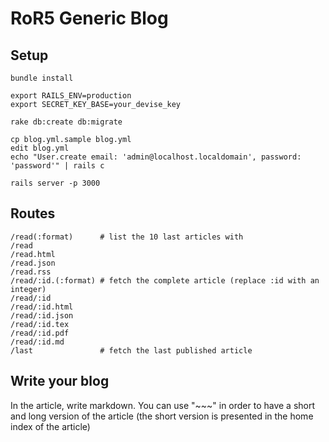 # RoR5 Generic Blog

## Setup

    bundle install

    export RAILS_ENV=production
    export SECRET_KEY_BASE=your_devise_key

    rake db:create db:migrate

    cp blog.yml.sample blog.yml
    edit blog.yml
    echo "User.create email: 'admin@localhost.localdomain', password: 'password'" | rails c

    rails server -p 3000

## Routes

    /read(:format)      # list the 10 last articles with
    /read
    /read.html
    /read.json
    /read.rss
    /read/:id.(:format) # fetch the complete article (replace :id with an integer)
    /read/:id
    /read/:id.html
    /read/:id.json
    /read/:id.tex
    /read/:id.pdf
    /read/:id.md
    /last               # fetch the last published article

## Write your blog

In the article, write markdown. You can use "~~~" in order to have a short and long version of the article (the short version is presented in the home index of the article)
